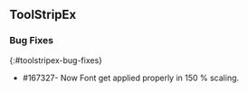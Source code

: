 ## ToolStripEx

### Bug Fixes
{:#toolstripex-bug-fixes}

* \#167327- Now Font get applied properly in 150 % scaling.